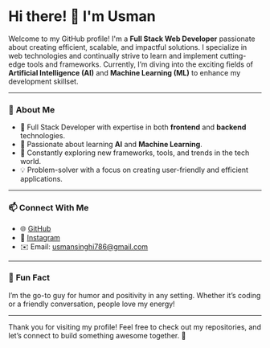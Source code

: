 # Hi there! 👋 I'm Usman

Welcome to my GitHub profile! I'm a **Full Stack Web Developer** passionate about creating efficient, scalable, and impactful solutions. I specialize in web technologies and continually strive to learn and implement cutting-edge tools and frameworks. Currently, I’m diving into the exciting fields of **Artificial Intelligence (AI)** and **Machine Learning (ML)** to enhance my development skillset.

---

### 🚀 **About Me**
- 🌟 Full Stack Developer with expertise in both **frontend** and **backend** technologies.
- 🧠 Passionate about learning **AI** and **Machine Learning**.
- 🌱 Constantly exploring new frameworks, tools, and trends in the tech world.
- 💡 Problem-solver with a focus on creating user-friendly and efficient applications.

---

### 📫 **Connect With Me**
- 🌐 [GitHub](https://github.com/usmanaholic)
- 📸 [Instagram](https://instagram.com/usmanaholic)
- ✉️ Email: usmansinghi786@gmail.com

---

### 🔗 **Fun Fact**
I’m the go-to guy for humor and positivity in any setting. Whether it’s coding or a friendly conversation, people love my energy!

---

Thank you for visiting my profile! Feel free to check out my repositories, and let’s connect to build something awesome together. 🚀

